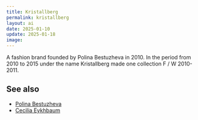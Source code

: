 ```yaml
---
title: Kristallberg
permalink: kristallberg
layout: ai
date: 2025-01-10
update: 2025-01-18
image:
---
```


A fashion brand founded by Polina Bestuzheva in 2010. In the period from 2010 to 2015 under the name Kristallberg made one collection F / W 2010-2011.

## See also

+ [Polina Bestuzheva](bestuzheva-polina)
+ [Cecilia Eykhbaum](eykhbaum-cecilia)
